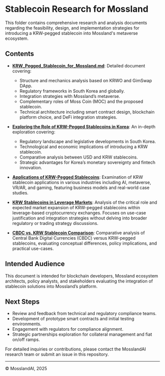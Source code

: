 # Stablecoin Research for Mossland

This folder contains comprehensive research and analysis documents regarding the feasibility, design, and implementation strategies for introducing a KRW-pegged stablecoin into Mossland's metaverse ecosystem.

## Contents

- [**KRW_Pegged_Stablecoin_for_Mossland.md**](./KRW_Pegged_Stablecoin_for_Mossland.md): Detailed document covering:
  - Structure and mechanics analysis based on KRWO and GimSwap DApp.
  - Regulatory frameworks in South Korea and globally.
  - Integration strategies with Mossland’s metaverse.
  - Complementary roles of Moss Coin (MOC) and the proposed stablecoin.
  - Technical architecture including smart contract design, blockchain platform choice, and DeFi integration strategies.

- [**Exploring the Role of KRW-Pegged Stablecoins in Korea**](./krw-stablecoin-overview.md): An in-depth exploration covering:
  - Regulatory landscape and legislative developments in South Korea.
  - Technological and economic implications of introducing a KRW stablecoin.
  - Comparative analysis between USD and KRW stablecoins.
  - Strategic advantages for Korea’s monetary sovereignty and fintech innovation.
 
- [**Applications of KRW-Pegged Stablecoins**](./krw-stablecoin-applications.md): Examination of KRW stablecoin applications in various industries including AI, metaverse, VR/AR, and gaming, featuring business models and real-world case studies.

- [**KRW Stablecoins in Leverage Markets**](./krw-stablecoin-leverage-market.md): Analysis of the critical role and expected market expansion of KRW-pegged stablecoins within leverage-based cryptocurrency exchanges. Focuses on use-case justification and integration strategies without delving into broader regulatory or trading strategy discussions.

- [**CBDC vs. KRW Stablecoin Comparison**](https://github.com/mossland/MosslandAI/blob/main/Stablecoin_Research/krw-cbdc-stablecoin-comparison.md): Comparative analysis of Central Bank Digital Currencies (CBDC) versus KRW-pegged stablecoins, evaluating conceptual differences, policy implications, and practical use-cases.

## Intended Audience

This document is intended for blockchain developers, Mossland ecosystem architects, policy analysts, and stakeholders evaluating the integration of stablecoin solutions into Mossland’s platform.

## Next Steps

- Review and feedback from technical and regulatory compliance teams.
- Development of prototype smart contracts and initial testing environments.
- Engagement with regulators for compliance alignment.
- Strategic partnerships exploration for collateral management and fiat on/off ramps.

For detailed inquiries or contributions, please contact the MosslandAI research team or submit an issue in this repository.

---

© MosslandAI, 2025
